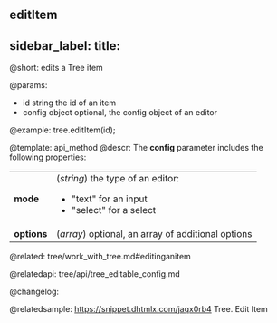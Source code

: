 editItem
---
sidebar_label: 
title: 
---          

@short: edits a Tree item


@params:
- id		string		the id of an item
- config	object		optional, the config object of an editor



@example:
tree.editItem(id);


@template: api_method
@descr:
The **config** parameter includes the following properties:

<table class="webixdoc_links">
	<tbody>
        <tr>
			<td class="webixdoc_links0"><b>mode</b></td>
			<td>(<i>string</i>) the type of an editor:
				<ul><li>"text" for an input</li>
				<li>"select" for a select</li></ul>
			</td>
		</tr>
		<tr>
			<td class="webixdoc_links0"><b>options</b></td>
			<td>(<i>array</i>) optional, an array of additional options</td>
		</tr>
    </tbody>
</table>


@related: tree/work_with_tree.md#editinganitem

@relatedapi: tree/api/tree_editable_config.md

@changelog:

@relatedsample: https://snippet.dhtmlx.com/jaqx0rb4	Tree. Edit Item


